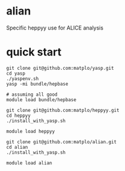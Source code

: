 # alian
Specific heppyy use for ALICE analysis

# quick start

```
git clone git@github.com:matplo/yasp.git
cd yasp
./yaspenv.sh
yasp -mi bundle/hepbase

# assuming all good
module load bundle/hepbase

git clone git@github.com:matplo/heppyy.git
cd heppyy
./install_with_yasp.sh

module load heppyy

git clone git@github.com:matplo/alian.git
cd alian
./install_with_yasp.sh

module load alian
```

